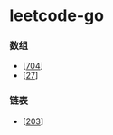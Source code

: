 # leetcode-go

### 数组
- [[704](https://github.com/ZX-shuai/leetcode-go/blob/main/src/%E6%95%B0%E7%BB%84/704)]  
- [[27](https://github.com/ZX-shuai/leetcode-go/blob/main/src/%E6%95%B0%E7%BB%84/27.md)]

### 链表
- [[203](https://github.com/ZX-shuai/leetcode-go/blob/main/src/%E9%93%BE%E8%A1%A8/203.md)]

